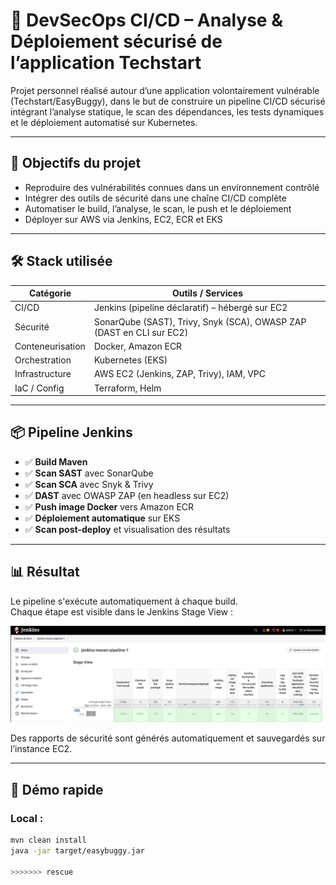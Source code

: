 
# 🔐 DevSecOps CI/CD – Analyse & Déploiement sécurisé de l’application Techstart

Projet personnel réalisé autour d’une application volontairement vulnérable (Techstart/EasyBuggy), dans le but de construire un pipeline CI/CD sécurisé intégrant l’analyse statique, le scan des dépendances, les tests dynamiques et le déploiement automatisé sur Kubernetes.

---

## 🚀 Objectifs du projet

- Reproduire des vulnérabilités connues dans un environnement contrôlé
- Intégrer des outils de sécurité dans une chaîne CI/CD complète
- Automatiser le build, l’analyse, le scan, le push et le déploiement
- Déployer sur AWS via Jenkins, EC2, ECR et EKS

---

## 🛠️ Stack utilisée

| Catégorie         | Outils / Services                                                                 |
|-------------------|------------------------------------------------------------------------------------|
| CI/CD             | Jenkins (pipeline déclaratif) – hébergé sur EC2                                   |
| Sécurité          | SonarQube (SAST), Trivy, Snyk (SCA), OWASP ZAP (DAST en CLI sur EC2)              |
| Conteneurisation  | Docker, Amazon ECR                                                                |
| Orchestration     | Kubernetes (EKS)                                                                   |
| Infrastructure    | AWS EC2 (Jenkins, ZAP, Trivy), IAM, VPC                                            |
| IaC / Config      | Terraform, Helm                                                                    |

---

## 📦 Pipeline Jenkins

- ✅ **Build Maven**
- ✅ **Scan SAST** avec SonarQube
- ✅ **Scan SCA** avec Snyk & Trivy
- ✅ **DAST** avec OWASP ZAP (en headless sur EC2)
- ✅ **Push image Docker** vers Amazon ECR
- ✅ **Déploiement automatique** sur EKS
- ✅ **Scan post-deploy** et visualisation des résultats

---

## 📊 Résultat

Le pipeline s'exécute automatiquement à chaque build.  
Chaque étape est visible dans le Jenkins Stage View :

![stage-view](./jenkins-stage-view.png)

Des rapports de sécurité sont générés automatiquement et sauvegardés sur l’instance EC2.

---

## 🔗 Démo rapide

### Local :

```bash
mvn clean install
java -jar target/easybuggy.jar

>>>>>>> rescue
